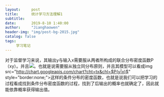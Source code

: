 ```yaml
---
layout:     post
title:      统计学习方法理解1
subtitle:   
date:       2019-8-10 1:40:00
author:     "Jianghaowen"
header-img: "img/post-bg-2015.jpg"
catalog: false
tags:
     学习笔记
---
```

   对于监督学习来说，其输出y与输入x需要服从两者所构成的联合分布密度函数P（xy）。并且<img src="http://chart.googleapis.com/chart?cht=tx&chl=$p(xy)=p(x)*p(y)$" style="border:none;">。也就是说需要服从独立同分布原则，并且其模型可以看成img src="http://chart.googleapis.com/chart?cht=tx&chl=$P(y|x)$" style="border:none;">这样的条件分布的密度函数，也就是说我们可以把学习的过程看成找到条件分布密度函数的过程，找到了后输出的概率也就确定了，因此就能依靠概率获得输出值。 

